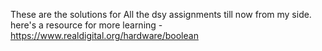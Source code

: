 These are the solutions for All the dsy assignments till now from my side.
here's a resource for more learning - https://www.realdigital.org/hardware/boolean
